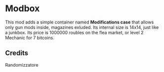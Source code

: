 # Modbox

This mod adds a simple container named **Modifications case** that allows only gun mods inside, magazines exluded.
Its internal size is 14x14, just like a junkbox.
Its price is 1000000 roubles on the flea market, or level 2 Mechanic for 7 bitcoins.

## Credits
Randomizzatore
